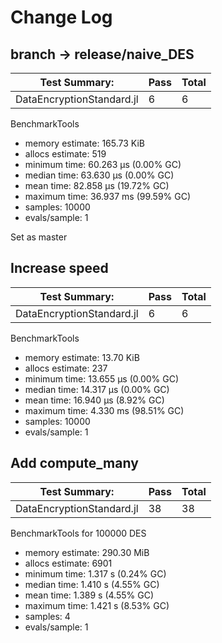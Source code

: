 # Change Log

## branch -> release/naive_DES

|Test Summary:             | Pass  |Total|
|--------------------------|-------|-----|
|DataEncryptionStandard.jl |    6  |    6|

BenchmarkTools
* memory estimate:  165.73 KiB
* allocs estimate:  519
* minimum time:     60.263 μs (0.00% GC)
* median time:      63.630 μs (0.00% GC)
* mean time:        82.858 μs (19.72% GC)
* maximum time:     36.937 ms (99.59% GC)
* samples:          10000
* evals/sample:     1

Set as master

## Increase speed
|Test Summary:             | Pass  |Total|
|--------------------------|-------|-----|
|DataEncryptionStandard.jl |    6  |    6|

BenchmarkTools
* memory estimate:  13.70 KiB
* allocs estimate:  237
* minimum time:     13.655 μs (0.00% GC)
* median time:      14.317 μs (0.00% GC)
* mean time:        16.940 μs (8.92% GC)
* maximum time:     4.330 ms (98.51% GC)
* samples:          10000
* evals/sample:     1

## Add compute_many
|Test Summary:             | Pass | Total|
|--------------------------|------|------|  
|DataEncryptionStandard.jl |   38 |    38|

BenchmarkTools for 100000 DES
* memory estimate:  290.30 MiB
* allocs estimate:  6901
* minimum time:     1.317 s (0.24% GC)
* median time:      1.410 s (4.55% GC)
* mean time:        1.389 s (4.55% GC)
* maximum time:     1.421 s (8.53% GC)
* samples:          4
* evals/sample:     1